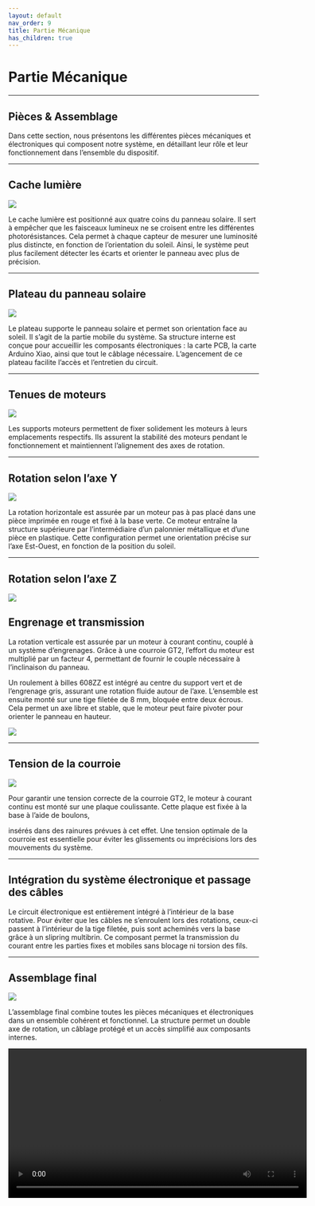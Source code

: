 ```yaml
---
layout: default
nav_order: 9
title: Partie Mécanique
has_children: true
---
```


# Partie Mécanique
---

## Pièces & Assemblage

Dans cette section, nous présentons les différentes pièces mécaniques et électroniques qui composent notre système, en détaillant leur rôle et leur fonctionnement dans l’ensemble du dispositif.

---

## Cache lumière

![](Partie_mécanique/support_ptd.png)

Le cache lumière est positionné aux quatre coins du panneau solaire. Il sert à empêcher que les faisceaux lumineux ne se croisent entre les différentes photorésistances. Cela permet à chaque capteur de mesurer une luminosité plus distincte, en fonction de l’orientation du soleil. Ainsi, le système peut plus facilement détecter les écarts et orienter le panneau avec plus de précision.

---

## Plateau du panneau solaire

![](Partie_mécanique/support_p.png)

Le plateau supporte le panneau solaire et permet son orientation face au soleil. Il s’agit de la partie mobile du système. Sa structure interne est conçue pour accueillir les composants électroniques : la carte PCB, la carte Arduino Xiao, ainsi que tout le câblage nécessaire. L’agencement de ce plateau facilite l’accès et l’entretien du circuit.

---

## Tenues de moteurs

![](Partie_mécanique/support_m.png)

Les supports moteurs permettent de fixer solidement les moteurs à leurs emplacements respectifs. Ils assurent la stabilité des moteurs pendant le fonctionnement et maintiennent l’alignement des axes de rotation.

---

## Rotation selon l’axe Y

![](Partie_mécanique/support_haut.png)

La rotation horizontale est assurée par un moteur pas à pas placé dans une pièce imprimée en rouge et fixé à la base verte. Ce moteur entraîne la structure supérieure par l’intermédiaire d’un palonnier métallique et d’une pièce en plastique. Cette configuration permet une orientation précise sur l’axe Est-Ouest, en fonction de la position du soleil.

---

## Rotation selon l’axe Z

![](Partie_mécanique/engrenages.png)

## Engrenage et transmission

La rotation verticale est assurée par un moteur à courant continu, couplé à un système d’engrenages. Grâce à une courroie GT2, l’effort du moteur est multiplié par un facteur 4, permettant de fournir le couple nécessaire à l’inclinaison du panneau.

Un roulement à billes 608ZZ est intégré au centre du support vert et de l’engrenage gris, assurant une rotation fluide autour de l’axe. L’ensemble est ensuite monté sur une tige filetée de 8 mm, bloquée entre deux écrous. Cela permet un axe libre et stable, que le moteur peut faire pivoter pour orienter le panneau en hauteur.

![](Partie_mécanique/supports_m.png)

---

## Tension de la courroie

![](Partie_mécanique/support_b.png)

Pour garantir une tension correcte de la courroie GT2, le moteur à courant continu est monté sur une plaque coulissante. Cette plaque est fixée à la base à l’aide de boulons,

insérés dans des rainures prévues à cet effet. Une tension optimale de la courroie est essentielle pour éviter les glissements ou imprécisions lors des mouvements du système.

---

## Intégration du système électronique et passage des câbles

Le circuit électronique est entièrement intégré à l’intérieur de la base rotative. Pour éviter que les câbles ne s’enroulent lors des rotations, ceux-ci passent à l’intérieur de la tige filetée, puis sont acheminés vers la base grâce à un slipring multibrin. Ce composant permet la transmission du courant entre les parties fixes et mobiles sans blocage ni torsion des fils.

---

## Assemblage final

![](Partie_mécanique/fini!.png)

L’assemblage final combine toutes les pièces mécaniques et électroniques dans un ensemble cohérent et fonctionnel. La structure permet un double axe de rotation, un câblage protégé et un accès simplifié aux composants internes.

<video width="600" controls>
  <source src="../Partie_mécanique/video_meca.mov" type="video/mp4">
</video>